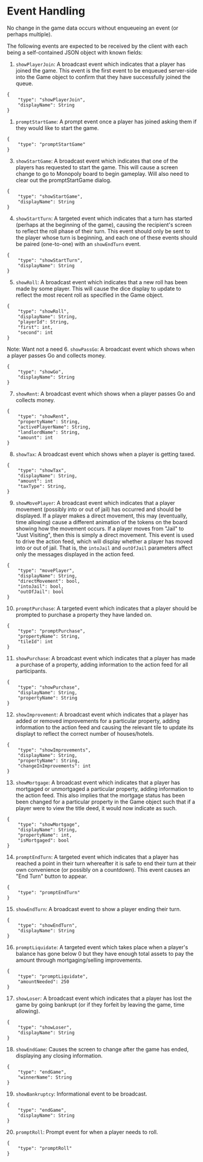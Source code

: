 # Event Handling

No change in the game data occurs without enqueueing an event (or perhaps multiple).

The following events are expected to be received by the client with each being a self-contained JSON object with known fields:
1. `showPlayerJoin`: A broadcast event which indicates that a player has joined the game. This event is the first event to be enqueued server-side into the Game object to confirm that they have successfully joined the queue.
```
{
	"type": "showPlayerJoin",
	"displayName": String
}
```
1. `promptStartGame`: A prompt event once a player has joined asking them if they would like to start the game.
```
{
	"type": "promptStartGame"
}

```
3. `showStartGame`: A broadcast event which indicates that one of the players has requested to start the game. This will cause a screen change to go to Monopoly board to begin gameplay. Will also need to clear out the promptStartGame dialog.
```
{
	"type": "showStartGame",
	"displayName": String
}
```
4. `showStartTurn`: A targeted event which indicates that a turn has started (perhaps at the beginning of the game), causing the recipient's screen to reflect the roll phase of their turn. This event should only be sent to the player whose turn is beginning, and each one of these events should be paired (one-to-one) with an `showEndTurn` event.
```
{
	"type": "showStartTurn",
	"displayName": String
}
```
5. `showRoll`: A broadcast event which indicates that a new roll has been made by some player. This will cause the dice display to update to reflect the most recent roll as specified in the Game object.
```
{
	"type": "showRoll",
	"displayName": String,
	"playerId": String,
	"first": int,
	"second": int
}
```

Note: Want not a need
6. `showPassGo`: A broadcast event which shows when a player passes Go and collects money.
```
{
	"type": "showGo",
	"displayName": String
}
```
7. `showRent`: A broadcast event which shows when a player passes Go and collects money.
```
{
	"type": "showRent",
	"propertyName": String,
	"activePlayerName": String,
	"landlordName": String,
	"amount": int
}
```
8. `showTax`: A broadcast event which shows when a player is getting taxed.
```
{
	"type": "showTax",
	"displayName": String,
	"amount": int
	"taxType": String,
}
```

9. `showMovePlayer`: A broadcast event which indicates that a player movement (possibly into or out of jail) has occurred and should be displayed. If a player makes a direct movement, this may (eventually, time allowing) cause a different animation of the tokens on the board showing how the movement occurs. If a player moves from "Jail" to "Just Visiting", then this is simply a direct movement. This event is used to drive the action feed, which will display whether a player has moved into or out of jail. That is, the `intoJail` and `outOfJail` parameters affect only the messages displayed in the action feed.
```
{
	"type": "movePlayer",
	"displayName": String,
	"directMovement": bool,
	"intoJail": bool,
	"outOfJail": bool
}
```
10. `promptPurchase`: A targeted event which indicates that a player should be prompted to purchase a property they have landed on.
```
{
	"type": "promptPurchase",
	"propertyName": String,
    "tileId": int
}
```
11.  `showPurchase`: A broadcast event which indicates that a player has made a purchase of a property, adding information to the action feed for all participants.
```
{
	"type": "showPurchase",
	"displayName": String,
	"propertyName": String
}
```
12.  `showImprovement`: A broadcast event which indicates that a player has added or removed improvements for a particular property, adding information to the action feed and causing the relevant tile to update its displayt to reflect the correct number of houses/hotels.
```
{
	"type": "showImprovements",
	"displayName": String,
	"propertyName": String,
	"changeInImprovements": int
}
```
13.  `showMortgage`: A broadcast event which indicates that a player has mortgaged or unmortgaged a particular property, adding information to the action feed. This also implies that the mortgage status has been been changed for a particular property in the Game object such that if a player were to view the title deed, it would now indicate as such.
```
{
	"type": "showMortgage",
	"displayName": String,
	"propertyName": int,
	"isMortgaged": bool
}
```
14.  `promptEndTurn`: A targeted event which indicates that a player has reached a point in their turn whereafter it is safe to end their turn at their own convenience (or possibly on a countdown). This event causes an "End Turn" button to appear.
```
{
	"type": "promptEndTurn"
}
```
15.  `showEndTurn`: A broadcast event to show a player ending their turn.
```
{
	"type": "showEndTurn",
	"displayName": String
}
```
16.  `promptLiquidate`: A targeted event which takes place when a player's balance has gone below 0 but they have enough total assets to pay the amount through mortgaging/selling improvements.
```
{
	"type": "promptLiquidate",
	"amountNeeded": 250
}
```
17.  `showLoser`: A broadcast event which indicates that a player has lost the game by going bankrupt (or if they forfeit by leaving the game, time allowing).
```
{
	"type": "showLoser",
	"displayName": String
}
```
18.  `showEndGame`: Causes the screen to change after the game has ended, displaying any closing information.
```
{
	"type": "endGame",
	"winnerName": String
}
```
19.  `showBankruptcy`: Informational event to be broadcast.
```
{
	"type": "endGame",
	"displayName": String
}
```
20.  `promptRoll`: Prompt event for when a player needs to roll.
```
{
	"type": "promptRoll"
}
```